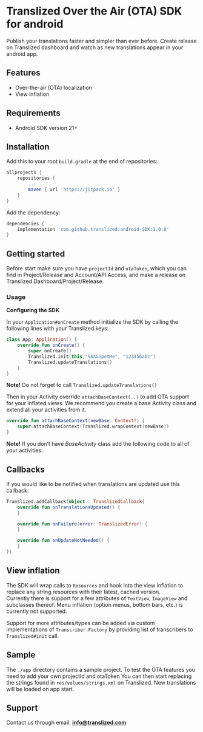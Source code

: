 # Translized Over the Air (OTA) SDK for android

Publish your translations faster and simpler than ever before.
Create release on Translized dashboard and watch as new translations appear in your android app.

## Features
- Over-the-air (OTA) localization
- View inflation

## Requirements
- Android SDK version 21+

## Installation

Add this to your root `build.gradle` at the end of repositories:

   ```groovy
   allprojects {
       repositories {
           ...
           maven { url 'https://jitpack.io' }
       }
   }
   ```

   Add the dependency:

   ```groovy
   dependencies {
       implementation 'com.github.translized:android-SDK:1.0.0'
   }
   ```

## Getting started

Before start make sure you have `projectId` and `otaToken`, which you can find in Project/Release and Account/API Access, and make a release on Translized Dashboard/Project/Release.

### Usage
**Configuring the SDK**

In your `Application#onCreate` method initialize the SDK by calling the following lines with your Translized keys:

```kotlin
class App: Application() {
    override fun onCreate() {
        super.onCreate()
        Translized.init(this,"9AXGSpetMe", "123456abc")
        Translized.updateTranslations()
    }
}
```
**Note!** Do not forget to call `Translized.updateTranslations()`

Then in your Activity override `attachBaseContext(..)` to add OTA support for your inflated views.
We recommend you create a base Activity class and extend all your activities from it. 

```kotlin
override fun attachBaseContext(newBase: Context?) {
    super.attachBaseContext(Translized.wrapContext(newBase))
}
```

**Note!** If you don’t have *BaseActivity* class add the following code to all of your activities.

## Callbacks

If you would like to be notified when translations are updated use this callback:

```kotlin
Translized.addCallback(object : TranslizedCallback{
    override fun onTranslationsUpdated() {
    }

    override fun onFailure(error: TranslizedError) {
    }

    override fun onUpdateNotNeeded() {
    }
})
```

## View inflation

The SDK will wrap calls to `Resources` and hook into the view inflation to replace any string resources with their latest, cached version.  
Currently there is support for a few attributes of `TextView`, `ImageView` and subclasses thereof.
Menu inflation (option menus, bottom bars, etc.) is currently not supported.

Support for more attributes/types can be added via custom implementations of `Transcriber.Factory` by providing list of transcribers to `Translized#init` call.
 

## Sample

The `./app` directory contains a sample project. To test the OTA features you need to add your own projectId and otaToken
You can then start replacing the strings found in `res/values/strings.xml` on Translized. New translations will be loaded on app start.

## Support
Contact us through email: **info@translized.com**
